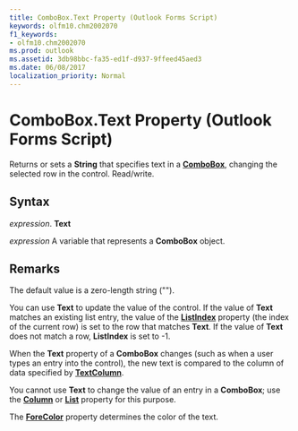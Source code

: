 ```yaml
---
title: ComboBox.Text Property (Outlook Forms Script)
keywords: olfm10.chm2002070
f1_keywords:
- olfm10.chm2002070
ms.prod: outlook
ms.assetid: 3db98bbc-fa35-ed1f-d937-9ffeed45aed3
ms.date: 06/08/2017
localization_priority: Normal
---
```



# ComboBox.Text Property (Outlook Forms Script)

Returns or sets a  **String** that specifies text in a **[ComboBox](Outlook.combobox.md)**, changing the selected row in the control. Read/write.


## Syntax

_expression_. **Text**

_expression_ A variable that represents a  **ComboBox** object.


## Remarks

The default value is a zero-length string ("").

You can use  **Text** to update the value of the control. If the value of **Text** matches an existing list entry, the value of the **[ListIndex](Outlook.combobox.listindex.md)** property (the index of the current row) is set to the row that matches **Text**. If the value of  **Text** does not match a row, **ListIndex** is set to -1.

When the  **Text** property of a **ComboBox** changes (such as when a user types an entry into the control), the new text is compared to the column of data specified by **[TextColumn](Outlook.combobox.textcolumn.md)**.

You cannot use  **Text** to change the value of an entry in a **ComboBox**; use the  **[Column](Outlook.combobox.column.md)** or **[List](Outlook.combobox.list.md)** property for this purpose.

The  **[ForeColor](Outlook.combobox.forecolor.md)** property determines the color of the text.


